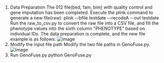 1. Data Preparation
   The 012 file(bed, fam, bim) with quality control and gene imputation has been completed. Execute the plink command to generate a new file(raw):
     plink --bfile testdate --recodeA --out testdate
   Run the raw_to_csv.py to convert the raw file into a CSV file, and fill the phenotype values into the sixth column "PHENOTYPE" based on individual IDs. The data preparation is complete, and the new file example is as follows:
   ![image](https://github.com/user-attachments/assets/b4702895-3b6a-4aca-927a-aecfdebfe2ed)
2. Modify the input file path
   Modify the two file paths in GenoFuse.py.
   ![image](https://github.com/user-attachments/assets/e7f36ad9-8b8e-4378-81e8-f511c5a9d9c8)
3. Run GenoFuse.py
     python GenoFuse.py

